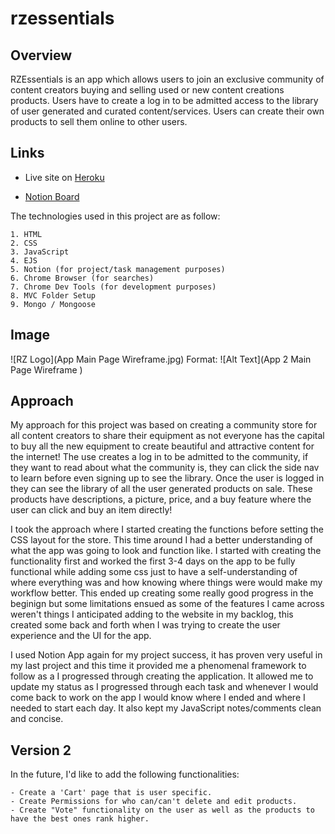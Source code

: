 # rzessentials

## Overview

RZEssentials is an app which allows users to join an exclusive community of content creators buying and selling used or new content creations products. Users have to create a log in to be admitted access to the library of user generated and curated content/services. Users can create their own products to sell them online to other users.  

## Links

- Live site on [Heroku](https://rzessentials.herokuapp.com/sessions/new)

- [Notion Board](https://www.notion.so/0c708b21c6d5490b827dd3ae51a2b0d9?v=d48997cab0c742039ebcfd4bc62492a3)

The technologies used in this project are as follow: 

    1. HTML
    2. CSS
    3. JavaScript
    4. EJS
    5. Notion (for project/task management purposes)
    6. Chrome Browser (for searches)
    7. Chrome Dev Tools (for development purposes)
    8. MVC Folder Setup
    9. Mongo / Mongoose

## Image
![RZ Logo](App Main Page Wireframe.jpg)
Format: ![Alt Text](App 2 Main Page Wireframe )
## Approach

My approach for this project was based on creating a community store for all content creators to share their equipment as not everyone has the capital to buy all the new equipment to create beautiful and attractive content for the internet! The use creates a log in to be admitted to the community, if they want to read about what the community is, they can click the side nav to learn before even signing up to see the library. Once the user is logged in they can see the library of all the user generated products on sale. These products have descriptions, a picture, price, and a buy feature where the user can click and buy an item directly! 

I took the approach where I started creating the functions before setting the CSS layout for the store. This time around I had a better understanding of what the app was going to look and function like. I started with creating the functionality first and worked the first 3-4 days on the app to be fully functional while adding some css just to have a self-understanding of where everything was and how knowing where things were would make my workflow better. This ended up creating some really good progress in the beginign but some limitations ensued as some of the features I came across weren't things I anticipated adding to the website in my backlog, this created some back and forth when I was trying to create the user experience and the UI for the app. 

I used Notion App again for my project success, it has proven very useful in my last project and this time it provided me a phenomenal framework to follow as a I progressed through creating the application. It allowed me to update my status as I progressed through each task and whenever I would come back to work on the app I would know where I ended and where I needed to start each day. It also kept my JavaScript notes/comments clean and concise. 


## Version 2

In the future, I'd like to add the following functionalities: 

    - Create a 'Cart' page that is user specific.
    - Create Permissions for who can/can't delete and edit products.
    - Create "Vote" functionality on the user as well as the products to have the best ones rank higher.
